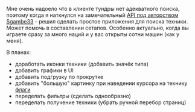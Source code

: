 Мне очень надоело что в клиенте тундры нет адекватного поиска, поэтому когда я наткнулся на замечательный [API под авторством Sgambe33](https://github.com/Sgambe33/WarThunder-Vehicles-API?tab=readme-ov-file) - решил сделать простое приложения для поиска техники.
Может помочь в составлении сетапов. Особенно актуально, когда вы играете сразу за много наций и у вас открыты сотни машин (как у меня).

В планах:
- доработать иконки техники (добавить значёк типа)
- добавить графики в UI
- добавить подгрузку по прокрутке
- добавить "большую" картинку при наведении курсора на технику [флаги](https://github.com/gszabi99/War-Thunder-Datamine/tree/master/images.vromfs.bin_u/images/flags/unit_tooltip)
- переделать фильтры (сделать однообразно)
- переделать получение техники (убрать ручной перебор страниц)
